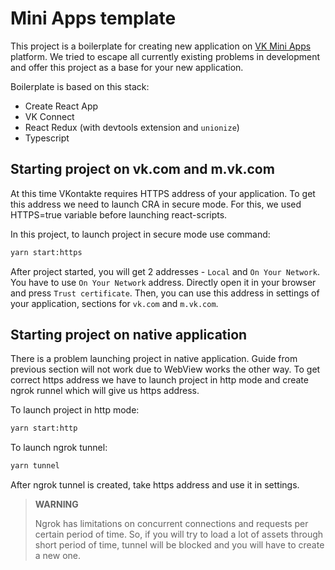 # Mini Apps template

This project is a boilerplate for creating new application on 
[VK Mini Apps](https://vk.com/vkappsdev) platform. We tried to escape all
currently existing problems in development and offer this project as a base
for your new application.

Boilerplate is based on this stack:
- Create React App
- VK Connect
- React Redux (with devtools extension and `unionize`)
- Typescript

## Starting project on vk.com and m.vk.com
At this time VKontakte requires HTTPS address of your application. To get this
address we need to launch CRA in secure mode. For this, we used HTTPS=true
variable before launching react-scripts. 

In this project, to launch project in secure mode use command:

 ```bash 
yarn start:https
```

After project started, you will get 2 addresses - `Local` and `On Your Network`.
You have to use `On Your Network` address. Directly open it in your browser
and press `Trust certificate`. Then, you can use this address in settings
of your application, sections for `vk.com` and `m.vk.com`.

## Starting project on native application

There is a problem launching project in native application. Guide from previous
section will not work due to WebView works the other way. To get correct
https address we have to launch project in http mode and create ngrok runnel
which will give us https address.
 
To launch project in http mode:
```bash
yarn start:http
```

To launch ngrok tunnel:
```bash
yarn tunnel
```

After ngrok tunnel is created, take https address and use it in settings.

> **WARNING**
>
> Ngrok has limitations on concurrent connections and requests per certain
> period of time. So, if you will try to load a lot of assets through
> short period of time, tunnel will be blocked and you will have to create a
> new one.
